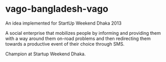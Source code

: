 vago-bangladesh-vago
====================

An idea implemented for StartUp Weekend Dhaka 2013

A social enterprise that mobilizes people by informing and providing them with a way around them on-road problems and then redirecting them towards a productive event of their choice through SMS.

Champion at Startup Weekend Dhaka.
